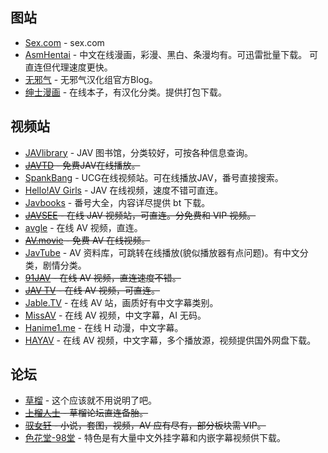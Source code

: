 ## 图站

- [Sex.com](http://www.sex.com/) - sex.com
- [AsmHentai](https://asmhentai.com/language/chinese/) - 中文在线漫画，彩漫、黑白、条漫均有。可迅雷批量下载。 可直连但代理速度更快。
- [无邪气](http://mujaki.blog.jp/) - 无邪气汉化组官方Blog。
- [绅士漫画](https://www.wnacg.org/) - 在线本子，有汉化分类。提供打包下载。

## 视频站

- [JAVlibrary](http://www.javlibrary.com/cn/) - JAV 图书馆，分类较好，可按各种信息查询。
- ~~[JAVTD](https://javtd.com/) - 免费JAV在线播放。~~
- [SpankBang](https://spankbang.com/) - UCG在线视频站。可在线播放JAV，番号直接搜索。
- [Hello!AV Girls](https://www.helloavgirls.com/) - JAV 在线视频，速度不错可直连。
- [Javbooks](https://jmvbt.com/) - 番号大全，内容详尽提供 bt 下载。
- ~~[JAVSEE](https://zh.javsee.xyz/) - 在线 JAV 视频站，可直连。分免费和 VIP 视频。~~
- [avgle](https://avgle.com/) - 在线 AV 视频，直连。
- ~~[AV.movie](http://av.movie/) - 免费 AV 在线视频。~~
- [JavTube](https://javtube.cc/) - AV 资料库，可跳转在线播放(貌似播放器有点问题)。有中文分类，剧情分类。
- ~~[91JAV](http://91jav.com/) - 在线 AV 视频，直连速度不错。~~
- ~~[JAV TV](https://fjav.net) - 在线 AV 视频，可直连。~~
- [Jable.TV](https://jable.tv/) - 在线 AV 站，画质好有中文字幕类别。
- [MissAV](https://missav.com/) - 在线 AV 视频，中文字幕，AI 无码。
- [Hanime1.me](https://hanime1.me/) - 在线 H 动漫，中文字幕。
- [HAYAV](https://hayav.com/) - 在线 AV 视频，中文字幕，多个播放源，视频提供国外网盘下载。

## 论坛

- [草榴](http://t66y.com/) - 这个应该就不用说明了吧。
- ~~[上榴人士](http://caojh.com/) - 草榴论坛直连备胎。~~
- ~~[驭女轩](http://www.ynxbbs.com/) - 小说，套图，视频，AV 应有尽有，部分板块需 VIP。~~
- [色花堂-98堂](https://www.98rewer.me) - 特色是有大量中文外挂字幕和内嵌字幕视频供下载。
